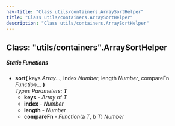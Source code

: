 ```yaml
---
nav-title: "Class utils/containers.ArraySortHelper"
title: "Class utils/containers.ArraySortHelper"
description: "Class utils/containers.ArraySortHelper"
---
```

## Class: "utils/containers".ArraySortHelper

##### Static Functions
 - **sort(** keys _Array_..., index _Number_, length _Number_, compareFn _Function_... **)**    
     _Types Parameters:_ _**T**_
   - **keys** - _Array_ of _T_
   - **index** - _Number_
   - **length** - _Number_
   - **compareFn** - _Function_(a _T_, b _T_) _Number_